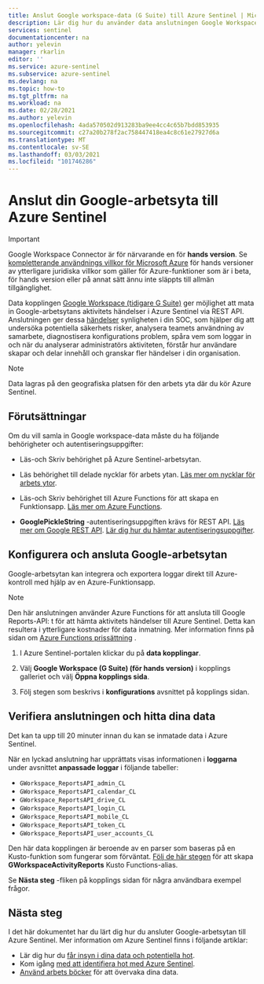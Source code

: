 ```yaml
---
title: Anslut Google workspace-data (G Suite) till Azure Sentinel | Microsoft Docs
description: Lär dig hur du använder data anslutningen Google Workspace (G Suite) för att mata in Google Workspace-aktiviteter i Azure Sentinel. Visa Google workspace-data i arbets böcker, skapa aviseringar och förbättra undersökningen.
services: sentinel
documentationcenter: na
author: yelevin
manager: rkarlin
editor: ''
ms.service: azure-sentinel
ms.subservice: azure-sentinel
ms.devlang: na
ms.topic: how-to
ms.tgt_pltfrm: na
ms.workload: na
ms.date: 02/28/2021
ms.author: yelevin
ms.openlocfilehash: 4ada570502d913283ba9ee4cc4c65b7bdd853935
ms.sourcegitcommit: c27a20b278f2ac758447418ea4c8c61e27927d6a
ms.translationtype: MT
ms.contentlocale: sv-SE
ms.lasthandoff: 03/03/2021
ms.locfileid: "101746286"
---
```

# <a name="connect-your-google-workspace-to-azure-sentinel"></a>Anslut din Google-arbetsyta till Azure Sentinel

> [!IMPORTANT]
> Google Workspace Connector är för närvarande en för **hands version**. Se [kompletterande användnings villkor för Microsoft Azure](https://azure.microsoft.com/support/legal/preview-supplemental-terms/) för hands versioner av ytterligare juridiska villkor som gäller för Azure-funktioner som är i beta, för hands version eller på annat sätt ännu inte släppts till allmän tillgänglighet.

Data kopplingen [Google Workspace (tidigare G Suite)](https://workspace.google.com/) ger möjlighet att mata in Google-arbetsytans aktivitets händelser i Azure Sentinel via REST API. Anslutningen ger dessa [händelser](https://developers.google.com/admin-sdk/reports/reference/rest/v1/activities) synligheten i din SOC, som hjälper dig att undersöka potentiella säkerhets risker, analysera teamets användning av samarbete, diagnostisera konfigurations problem, spåra vem som loggar in och när du analyserar administratörs aktiviteten, förstår hur användare skapar och delar innehåll och granskar fler händelser i din organisation.

> [!NOTE]
> Data lagras på den geografiska platsen för den arbets yta där du kör Azure Sentinel.

## <a name="prerequisites"></a>Förutsättningar

Om du vill samla in Google workspace-data måste du ha följande behörigheter och autentiseringsuppgifter:

- Läs-och Skriv behörighet på Azure Sentinel-arbetsytan.

- Läs behörighet till delade nycklar för arbets ytan. [Läs mer om nycklar för arbets ytor](../azure-monitor/agents/log-analytics-agent.md#workspace-id-and-key).

- Läs-och Skriv behörighet till Azure Functions för att skapa en Funktionsapp. [Läs mer om Azure Functions](../azure-functions/index.yml).

- **GooglePickleString** -autentiseringsuppgiften krävs för REST API. [Läs mer om Google REST API](https://developers.google.com/admin-sdk/reports/v1/reference/activities). [Lär dig hur du hämtar autentiseringsuppgifter](https://developers.google.com/admin-sdk/reports/v1/quickstart/python).

## <a name="configure-and-connect-google-workspace"></a>Konfigurera och ansluta Google-arbetsytan

Google-arbetsytan kan integrera och exportera loggar direkt till Azure-kontroll med hjälp av en Azure-Funktionsapp.

> [!NOTE]
> Den här anslutningen använder Azure Functions för att ansluta till Google Reports-API: t för att hämta aktivitets händelser till Azure Sentinel. Detta kan resultera i ytterligare kostnader för data inmatning. Mer information finns på sidan om [Azure Functions prissättning](https://azure.microsoft.com/pricing/details/functions/) .

1. I Azure Sentinel-portalen klickar du på **data kopplingar**. 

1. Välj **Google Workspace (G Suite) (för hands version)** i kopplings galleriet och välj **Öppna kopplings sida**.

1. Följ stegen som beskrivs i **konfigurations** avsnittet på kopplings sidan.

## <a name="validate-connectivity-and-find-your-data"></a>Verifiera anslutningen och hitta dina data

Det kan ta upp till 20 minuter innan du kan se inmatade data i Azure Sentinel.

När en lyckad anslutning har upprättats visas informationen i **loggarna** under avsnittet **anpassade loggar** i följande tabeller:
- `GWorkspace_ReportsAPI_admin_CL`
- `GWorkspace_ReportsAPI_calendar_CL`
- `GWorkspace_ReportsAPI_drive_CL`
- `GWorkspace_ReportsAPI_login_CL`
- `GWorkspace_ReportsAPI_mobile_CL`
- `GWorkspace_ReportsAPI_token_CL`
- `GWorkspace_ReportsAPI_user_accounts_CL`

Den här data kopplingen är beroende av en parser som baseras på en Kusto-funktion som fungerar som förväntat. [Följ de här stegen](https://aka.ms/sentinel-GWorkspaceReportsAPI-parser) för att skapa **GWorkspaceActivityReports** Kusto Functions-alias.

Se **Nästa steg** -fliken på kopplings sidan för några användbara exempel frågor.

## <a name="next-steps"></a>Nästa steg

I det här dokumentet har du lärt dig hur du ansluter Google-arbetsytan till Azure Sentinel. Mer information om Azure Sentinel finns i följande artiklar:

- Lär dig hur du [får insyn i dina data och potentiella hot](quickstart-get-visibility.md).
- Kom igång [med att identifiera hot med Azure Sentinel](tutorial-detect-threats-built-in.md).
- [Använd arbets böcker](tutorial-monitor-your-data.md) för att övervaka dina data.
